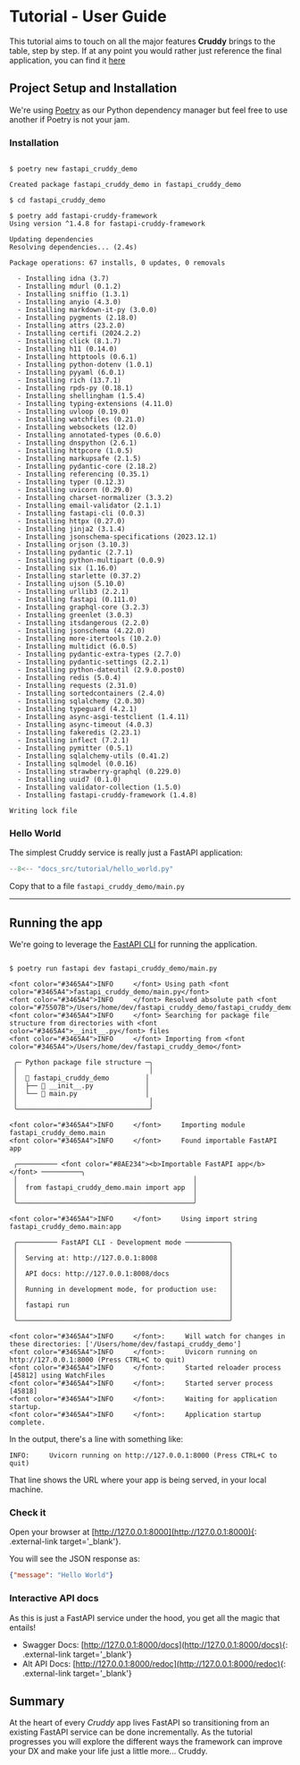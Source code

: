 # Tutorial - User Guide

This tutorial aims to touch on all the major features **Cruddy** brings to the table, step by step. If at any point you would rather just reference the final application, you can find it [here](https://github.com/mdconaway/fastapi-cruddy-framework/tree/master/examples/fastapi_cruddy_sqlite)

## Project Setup and Installation

We're using [Poetry](https://python-poetry.org/docs/) as our Python dependency manager but feel free to use another if Poetry is not your jam.

### Installation

<div class="termy">

```console

$ poetry new fastapi_cruddy_demo

Created package fastapi_cruddy_demo in fastapi_cruddy_demo

$ cd fastapi_cruddy_demo

$ poetry add fastapi-cruddy-framework
Using version ^1.4.8 for fastapi-cruddy-framework

Updating dependencies
Resolving dependencies... (2.4s)

Package operations: 67 installs, 0 updates, 0 removals

  - Installing idna (3.7)
  - Installing mdurl (0.1.2)
  - Installing sniffio (1.3.1)
  - Installing anyio (4.3.0)
  - Installing markdown-it-py (3.0.0)
  - Installing pygments (2.18.0)
  - Installing attrs (23.2.0)
  - Installing certifi (2024.2.2)
  - Installing click (8.1.7)
  - Installing h11 (0.14.0)
  - Installing httptools (0.6.1)
  - Installing python-dotenv (1.0.1)
  - Installing pyyaml (6.0.1)
  - Installing rich (13.7.1)
  - Installing rpds-py (0.18.1)
  - Installing shellingham (1.5.4)
  - Installing typing-extensions (4.11.0)
  - Installing uvloop (0.19.0)
  - Installing watchfiles (0.21.0)
  - Installing websockets (12.0)
  - Installing annotated-types (0.6.0)
  - Installing dnspython (2.6.1)
  - Installing httpcore (1.0.5)
  - Installing markupsafe (2.1.5)
  - Installing pydantic-core (2.18.2)
  - Installing referencing (0.35.1)
  - Installing typer (0.12.3)
  - Installing uvicorn (0.29.0)
  - Installing charset-normalizer (3.3.2)
  - Installing email-validator (2.1.1)
  - Installing fastapi-cli (0.0.3)
  - Installing httpx (0.27.0)
  - Installing jinja2 (3.1.4)
  - Installing jsonschema-specifications (2023.12.1)
  - Installing orjson (3.10.3)
  - Installing pydantic (2.7.1)
  - Installing python-multipart (0.0.9)
  - Installing six (1.16.0)
  - Installing starlette (0.37.2)
  - Installing ujson (5.10.0)
  - Installing urllib3 (2.2.1)
  - Installing fastapi (0.111.0)
  - Installing graphql-core (3.2.3)
  - Installing greenlet (3.0.3)
  - Installing itsdangerous (2.2.0)
  - Installing jsonschema (4.22.0)
  - Installing more-itertools (10.2.0)
  - Installing multidict (6.0.5)
  - Installing pydantic-extra-types (2.7.0)
  - Installing pydantic-settings (2.2.1)
  - Installing python-dateutil (2.9.0.post0)
  - Installing redis (5.0.4)
  - Installing requests (2.31.0)
  - Installing sortedcontainers (2.4.0)
  - Installing sqlalchemy (2.0.30)
  - Installing typeguard (4.2.1)
  - Installing async-asgi-testclient (1.4.11)
  - Installing async-timeout (4.0.3)
  - Installing fakeredis (2.23.1)
  - Installing inflect (7.2.1)
  - Installing pymitter (0.5.1)
  - Installing sqlalchemy-utils (0.41.2)
  - Installing sqlmodel (0.0.16)
  - Installing strawberry-graphql (0.229.0)
  - Installing uuid7 (0.1.0)
  - Installing validator-collection (1.5.0)
  - Installing fastapi-cruddy-framework (1.4.8)

Writing lock file
```

</div>

### Hello World

The simplest Cruddy service is really just a FastAPI application:

```Python title="fastapi_cruddy_demo/main.py"
--8<-- "docs_src/tutorial/hello_world.py"
```

Copy that to a file `fastapi_cruddy_demo/main.py`

---

## Running the app

We're going to leverage the [FastAPI CLI](https://fastapi.tiangolo.com/fastapi-cli/) for running the application.

<div class="termy">

```console

$ poetry run fastapi dev fastapi_cruddy_demo/main.py

<font color="#3465A4">INFO     </font> Using path <font color="#3465A4">fastapi_cruddy_demo/main.py</font>
<font color="#3465A4">INFO     </font> Resolved absolute path <font color="#75507B">/Users/home/dev/fastapi_cruddy_demo/fastapi_cruddy_demo/main.py</font>
<font color="#3465A4">INFO     </font> Searching for package file structure from directories with <font color="#3465A4">__init__.py</font> files
<font color="#3465A4">INFO     </font> Importing from <font color="#3465A4">/Users/home/dev/fastapi_cruddy_demo</font>

 ╭─ Python package file structure ─╮
 │                                 │
 │  📁 fastapi_cruddy_demo         │
 │  ├── 🐍 __init__.py             │
 │  └── 🐍 main.py                 │
 │                                 │
 ╰─────────────────────────────────╯

<font color="#3465A4">INFO     </font>     Importing module fastapi_cruddy_demo.main
<font color="#3465A4">INFO     </font>     Found importable FastAPI app

 ╭────────── <font color="#8AE234"><b>Importable FastAPI app</b></font> ──────────╮
 │                                            │
 │  from fastapi_cruddy_demo.main import app  │
 │                                            │
 ╰────────────────────────────────────────────╯

<font color="#3465A4">INFO     </font>     Using import string fastapi_cruddy_demo.main:app

 ╭────────── FastAPI CLI - Development mode ───────────╮
 │                                                     │
 │  Serving at: http://127.0.0.1:8008                  │
 │                                                     │
 │  API docs: http://127.0.0.1:8008/docs               │
 │                                                     │
 │  Running in development mode, for production use:   │
 │                                                     │
 │  fastapi run                                        │
 │                                                     │
 ╰─────────────────────────────────────────────────────╯

<font color="#3465A4">INFO     </font>:     Will watch for changes in these directories: ['/Users/home/dev/fastapi_cruddy_demo']
<font color="#3465A4">INFO     </font>:     Uvicorn running on http://127.0.0.1:8000 (Press CTRL+C to quit)
<font color="#3465A4">INFO     </font>:     Started reloader process [45812] using WatchFiles
<font color="#3465A4">INFO     </font>:     Started server process [45818]
<font color="#3465A4">INFO     </font>:     Waiting for application startup.
<font color="#3465A4">INFO     </font>:     Application startup complete.

```
</div>

In the output, there's a line with something like:

```hl_lines="4"
INFO:     Uvicorn running on http://127.0.0.1:8000 (Press CTRL+C to quit)
```

That line shows the URL where your app is being served, in your local machine.

### Check it

Open your browser at [http://127.0.0.1:8000](http://127.0.0.1:8000){: .external-link target='_blank'}.

You will see the JSON response as:

```JSON
{"message": "Hello World"}
```

### Interactive API docs

As this is just a FastAPI service under the hood, you get all the magic that entails!

* Swagger Docs: [http://127.0.0.1:8000/docs](http://127.0.0.1:8000/docs){: .external-link target='_blank'}
* Alt API Docs: [http://127.0.0.1:8000/redoc](http://127.0.0.1:8000/redoc){: .external-link target='_blank'}

## Summary

At the heart of every *Cruddy* app lives FastAPI so transitioning from an existing FastAPI service can be done incrementally. As the tutorial progresses you will explore the different ways the framework can improve your DX and make your life just a little more... Cruddy.
